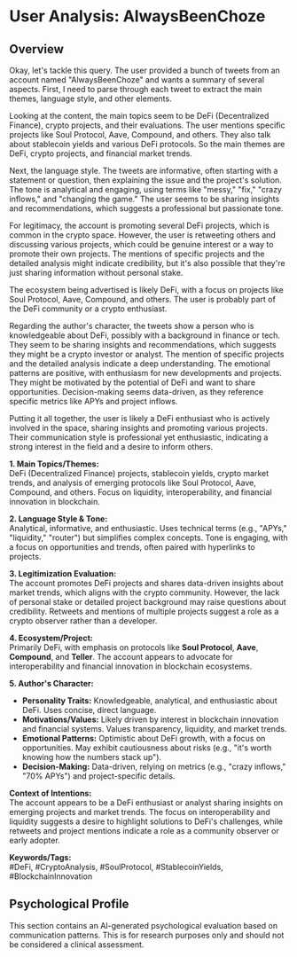 # User Analysis: AlwaysBeenChoze

## Overview

<think>
Okay, let's tackle this query. The user provided a bunch of tweets from an account named "AlwaysBeenChoze" and wants a summary of several aspects. First, I need to parse through each tweet to extract the main themes, language style, and other elements.

Looking at the content, the main topics seem to be DeFi (Decentralized Finance), crypto projects, and their evaluations. The user mentions specific projects like Soul Protocol, Aave, Compound, and others. They also talk about stablecoin yields and various DeFi protocols. So the main themes are DeFi, crypto projects, and financial market trends.

Next, the language style. The tweets are informative, often starting with a statement or question, then explaining the issue and the project's solution. The tone is analytical and engaging, using terms like "messy," "fix," "crazy inflows," and "changing the game." The user seems to be sharing insights and recommendations, which suggests a professional but passionate tone.

For legitimacy, the account is promoting several DeFi projects, which is common in the crypto space. However, the user is retweeting others and discussing various projects, which could be genuine interest or a way to promote their own projects. The mentions of specific projects and the detailed analysis might indicate credibility, but it's also possible that they're just sharing information without personal stake.

The ecosystem being advertised is likely DeFi, with a focus on projects like Soul Protocol, Aave, Compound, and others. The user is probably part of the DeFi community or a crypto enthusiast.

Regarding the author's character, the tweets show a person who is knowledgeable about DeFi, possibly with a background in finance or tech. They seem to be sharing insights and recommendations, which suggests they might be a crypto investor or analyst. The mention of specific projects and the detailed analysis indicate a deep understanding. The emotional patterns are positive, with enthusiasm for new developments and projects. They might be motivated by the potential of DeFi and want to share opportunities. Decision-making seems data-driven, as they reference specific metrics like APYs and project inflows.

Putting it all together, the user is likely a DeFi enthusiast who is actively involved in the space, sharing insights and promoting various projects. Their communication style is professional yet enthusiastic, indicating a strong interest in the field and a desire to inform others.
</think>

**1. Main Topics/Themes:**  
DeFi (Decentralized Finance) projects, stablecoin yields, crypto market trends, and analysis of emerging protocols like Soul Protocol, Aave, Compound, and others. Focus on liquidity, interoperability, and financial innovation in blockchain.  

**2. Language Style & Tone:**  
Analytical, informative, and enthusiastic. Uses technical terms (e.g., "APYs," "liquidity," "router") but simplifies complex concepts. Tone is engaging, with a focus on opportunities and trends, often paired with hyperlinks to projects.  

**3. Legitimization Evaluation:**  
The account promotes DeFi projects and shares data-driven insights about market trends, which aligns with the crypto community. However, the lack of personal stake or detailed project background may raise questions about credibility. Retweets and mentions of multiple projects suggest a role as a crypto observer rather than a developer.  

**4. Ecosystem/Project:**  
Primarily DeFi, with emphasis on protocols like **Soul Protocol**, **Aave**, **Compound**, and **Teller**. The account appears to advocate for interoperability and financial innovation in blockchain ecosystems.  

**5. Author's Character:**  
- **Personality Traits:** Knowledgeable, analytical, and enthusiastic about DeFi. Uses concise, direct language.  
- **Motivations/Values:** Likely driven by interest in blockchain innovation and financial systems. Values transparency, liquidity, and market trends.  
- **Emotional Patterns:** Optimistic about DeFi growth, with a focus on opportunities. May exhibit cautiousness about risks (e.g., "it's worth knowing how the numbers stack up").  
- **Decision-Making:** Data-driven, relying on metrics (e.g., "crazy inflows," "70% APYs") and project-specific details.  

**Context of Intentions:**  
The account appears to be a DeFi enthusiast or analyst sharing insights on emerging projects and market trends. The focus on interoperability and liquidity suggests a desire to highlight solutions to DeFi's challenges, while retweets and project mentions indicate a role as a community observer or early adopter.  

**Keywords/Tags:**  
#DeFi, #CryptoAnalysis, #SoulProtocol, #StablecoinYields, #BlockchainInnovation

## Psychological Profile

This section contains an AI-generated psychological evaluation based on communication patterns. This is for research purposes only and should not be considered a clinical assessment.
